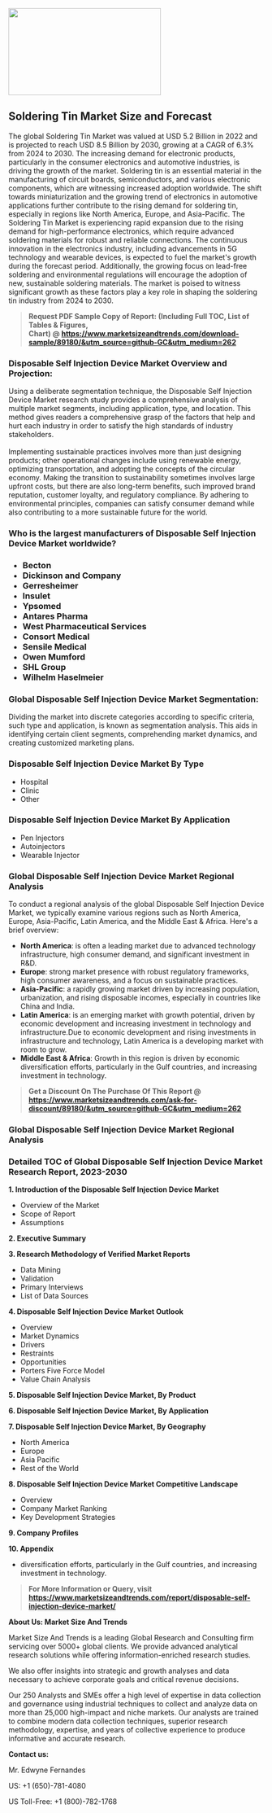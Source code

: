 <p><img class="alignnone size-medium wp-image-20088" src="https://ffe5etoiles.com/wp-content/uploads/2024/12/MST1-300x171.png" alt="" width="300" height="171" /></p><h2>Soldering Tin Market Size and Forecast</h2><p>The global Soldering Tin Market was valued at USD 5.2 Billion in 2022 and is projected to reach USD 8.5 Billion by 2030, growing at a CAGR of 6.3% from 2024 to 2030. The increasing demand for electronic products, particularly in the consumer electronics and automotive industries, is driving the growth of the market. Soldering tin is an essential material in the manufacturing of circuit boards, semiconductors, and various electronic components, which are witnessing increased adoption worldwide. The shift towards miniaturization and the growing trend of electronics in automotive applications further contribute to the rising demand for soldering tin, especially in regions like North America, Europe, and Asia-Pacific. The Soldering Tin Market is experiencing rapid expansion due to the rising demand for high-performance electronics, which require advanced soldering materials for robust and reliable connections. The continuous innovation in the electronics industry, including advancements in 5G technology and wearable devices, is expected to fuel the market's growth during the forecast period. Additionally, the growing focus on lead-free soldering and environmental regulations will encourage the adoption of new, sustainable soldering materials. The market is poised to witness significant growth as these factors play a key role in shaping the soldering tin industry from 2024 to 2030.</p><blockquote id="" class=""><strong>Request PDF Sample Copy of Report: (Including Full TOC, List of Tables &amp; Figures, Chart)&nbsp;@&nbsp;<strong><a href="https://www.marketsizeandtrends.com/download-sample/89180/&utm_source=github-GC&utm_medium=262" target="_blank">https://www.marketsizeandtrends.com/download-sample/89180/&utm_source=github-GC&utm_medium=262</a></strong></strong></blockquote><h3 id="" class="">Disposable Self Injection Device Market&nbsp;Overview and Projection:</h3><p id="" class="">Using a deliberate segmentation technique, the Disposable Self Injection Device Market research study provides a comprehensive analysis of multiple market segments, including application, type, and location. This method gives readers a comprehensive grasp of the factors that help and hurt each industry in order to satisfy the high standards of industry stakeholders. <br /> <br />Implementing sustainable practices involves more than just designing products; other operational changes include using renewable energy, optimizing transportation, and adopting the concepts of the circular economy. Making the transition to sustainability sometimes involves large upfront costs, but there are also long-term benefits, such improved brand reputation, customer loyalty, and regulatory compliance. By adhering to environmental principles, companies can satisfy consumer demand while also contributing to a more sustainable future for the world.</p><h3 id="" class="">Who is the largest manufacturers of&nbsp;Disposable Self Injection Device Market worldwide?</h3><h3 class=""><p><ul><li>Becton </li><li> Dickinson and Company </li><li> Gerresheimer </li><li> Insulet </li><li> Ypsomed </li><li> Antares Pharma </li><li> West Pharmaceutical Services </li><li> Consort Medical </li><li> Sensile Medical </li><li> Owen Mumford </li><li> SHL Group </li><li> Wilhelm Haselmeier</li></ul></p></h3><h3 id="" class="">Global&nbsp;Disposable Self Injection Device Market Segmentation:</h3><p id="" class="">Dividing the market into discrete categories according to specific criteria, such type and application, is known as segmentation analysis. This aids in identifying certain client segments, comprehending market dynamics, and creating customized marketing plans.</p><h3 id="" class="">Disposable Self Injection Device Market&nbsp;By Type</h3><p><p><ul><li>Hospital</li><li> Clinic</li><li> Other</p></li></ul></p></p><h3 id="" class="">Disposable Self Injection Device Market&nbsp;By Application</h3><p class=""><p><ul><li>Pen Injectors</li><li> Autoinjectors</li><li> Wearable Injector</li></ul></p></p><h3 id="" class="">Global Disposable Self Injection Device Market Regional Analysis</h3><p id="" class="">To conduct a regional analysis of the global Disposable Self Injection Device Market, we typically examine various regions such as North America, Europe, Asia-Pacific, Latin America, and the Middle East &amp; Africa. Here's a brief overview:</p><ul><li><strong>North America</strong>: is often a leading market due to advanced technology infrastructure, high consumer demand, and significant investment in R&amp;D.</li><li><strong>Europe</strong>: strong market presence with robust regulatory frameworks, high consumer awareness, and a focus on sustainable practices.</li><li><strong>Asia-Pacific</strong>: a rapidly growing market driven by increasing population, urbanization, and rising disposable incomes, especially in countries like China and India.</li><li><strong>Latin America</strong>: is an emerging market with growth potential, driven by economic development and increasing investment in technology and infrastructure.Due to economic development and rising investments in infrastructure and technology, Latin America is a developing market with room to grow.</li><li><strong>Middle East &amp; Africa</strong>: Growth in this region is driven by economic diversification efforts, particularly in the Gulf countries, and increasing investment in technology.</li></ul><blockquote id="" class=""><strong>Get a Discount On The Purchase Of This Report @ <strong><a href="https://www.marketsizeandtrends.com/ask-for-discount/89180/&utm_source=github-GC&utm_medium=262" target="_blank">https://www.marketsizeandtrends.com/ask-for-discount/89180/&utm_source=github-GC&utm_medium=262</a></strong></strong></blockquote><h3 id="" class="">Global Disposable Self Injection Device Market Regional Analysis</h3><h3 id="" class="">Detailed TOC of Global Disposable Self Injection Device Market Research Report, 2023-2030</h3><p id="" class=""><strong>1. Introduction of the Disposable Self Injection Device Market</strong></p><ul><li>Overview of the Market</li><li>Scope of Report</li><li>Assumptions</li></ul><p id="" class=""><strong>2. Executive Summary</strong></p><p id="" class=""><strong>3. Research Methodology of Verified Market Reports</strong></p><ul><li>Data Mining</li><li>Validation</li><li>Primary Interviews</li><li>List of Data Sources</li></ul><p id="" class=""><strong>4. Disposable Self Injection Device Market Outlook</strong></p><ul><li>Overview</li><li>Market Dynamics</li><li>Drivers</li><li>Restraints</li><li>Opportunities</li><li>Porters Five Force Model</li><li>Value Chain Analysis</li></ul><p id="" class=""><strong>5. Disposable Self Injection Device Market, By Product</strong></p><p id="" class=""><strong>6. Disposable Self Injection Device Market, By Application</strong></p><p id="" class=""><strong>7. Disposable Self Injection Device Market, By Geography</strong></p><ul><li>North America</li><li>Europe</li><li>Asia Pacific</li><li>Rest of the World</li></ul><p id="" class=""><strong>8. Disposable Self Injection Device Market Competitive Landscape</strong></p><ul><li>Overview</li><li>Company Market Ranking</li><li>Key Development Strategies</li></ul><p id="" class=""><strong>9. Company Profiles</strong></p><p id="" class=""><strong>10. Appendix</strong></p><ul><li>diversification efforts, particularly in the Gulf countries, and increasing investment in technology.</li></ul><blockquote id="" class=""><strong>For More Information or Query, visit <strong><strong><a href="https://www.marketsizeandtrends.com/report/disposable-self-injection-device-market/" target="_blank">https://www.marketsizeandtrends.com/report/disposable-self-injection-device-market/</a></strong></strong></strong></blockquote><p id="" class=""><strong>About Us: Market Size And Trends</strong></p><p id="" class="">Market Size And Trends is a leading Global Research and Consulting firm servicing over 5000+ global clients. We provide advanced analytical research solutions while offering information-enriched research studies.</p><p id="" class="">We also offer insights into strategic and growth analyses and data necessary to achieve corporate goals and critical revenue decisions.</p><p id="" class="">Our 250 Analysts and SMEs offer a high level of expertise in data collection and governance using industrial techniques to collect and analyze data on more than 25,000 high-impact and niche markets. Our analysts are trained to combine modern data collection techniques, superior research methodology, expertise, and years of collective experience to produce informative and accurate research.</p><p id="" class=""><strong>Contact us:</strong></p><p id="" class="">Mr. Edwyne Fernandes</p><p id="" class="">US: +1 (650)-781-4080</p><p id="" class="">US Toll-Free: +1 (800)-782-1768</p>
